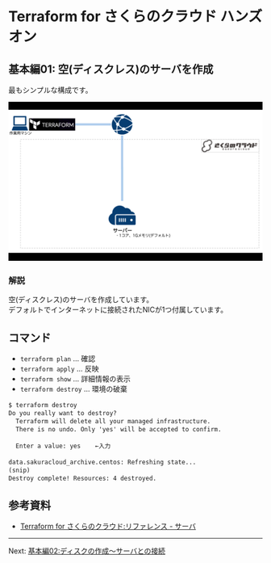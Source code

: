 # Terraform for さくらのクラウド ハンズオン

## 基本編01: 空(ディスクレス)のサーバを作成 

最もシンプルな構成です。

![基本編01](../images/01.png "基本編01")

### 解説

空(ディスクレス)のサーバを作成しています。  
デフォルトでインターネットに接続されたNICが1つ付属しています。  

## コマンド

* `terraform plan` … 確認
* `terraform apply` … 反映
* `terraform show` … 詳細情報の表示
* `terraform destroy` … 環境の破棄
```
$ terraform destroy
Do you really want to destroy?
  Terraform will delete all your managed infrastructure.
  There is no undo. Only 'yes' will be accepted to confirm.

  Enter a value: yes	←入力

data.sakuracloud_archive.centos: Refreshing state...
(snip)
Destroy complete! Resources: 4 destroyed.
```

## 参考資料

- [Terraform for さくらのクラウド:リファレンス - サーバ](https://yamamoto-febc.github.io/terraform-provider-sakuracloud/configuration/resources/server/)

---

Next: [基本編02:ディスクの作成〜サーバとの接続](../02_create_disk)